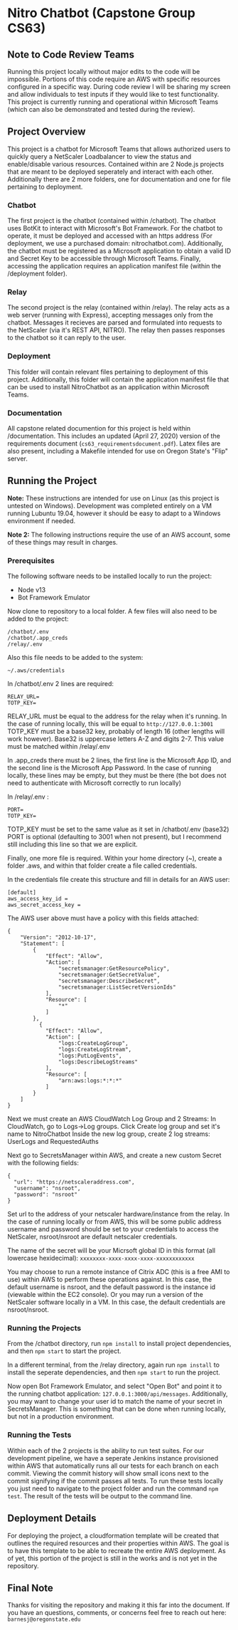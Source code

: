 # Nitro Chatbot (Capstone Group CS63)

## Note to Code Review Teams
Running this project locally without major edits to the code will be impossible. Portions of this code require an AWS with specific resources configured in a specific way. During code review I will be sharing my screen and allow individuals to test inputs if they would like to test functionality. This project is currently running and operational within Microsoft Teams (which can also be demonstrated and tested during the review).

## Project Overview
This project is a chatbot for Microsoft Teams that allows authorized users to quickly query a NetScaler Loadbalancer to view the status and enable/disable various resources.
Contained within are 2 Node.js projects that are meant to be deployed seperately and interact with each other. Additionally there are 2 more folders, one for documentation and one for file pertaining to deployment.

### Chatbot
The first project is the chatbot (contained within /chatbot). The chatbot uses BotKit to interact with Microsoft's Bot Framework. For the chatbot to operate, it must be deployed and accessed with an https address (For deployment, we use a purchased domain: nitrochatbot.com). Additionally, the chatbot must be registered as a Microsoft application to obtain a valid ID and Secret Key to be accessible through Microsoft Teams. Finally, accessing the application requires an application manifest file (within the /deployment folder).

### Relay
The second project is the relay (contained within /relay). The relay acts as a web server (running with Express), accepting messages only from the chatbot. Messages it recieves are parsed and formulated into requests to the NetScaler (via it's REST API, NITRO). The relay then passes responses to the chatbot so it can reply to the user.

### Deployment
This folder will contain relevant files pertaining to deployment of this project. Additionally, this folder will contain the application manifest file that can be used to install NitroChatbot as an application within Microsoft Teams.

### Documentation
All capstone related documention for this project is held within /documentation. This includes an updated (April 27, 2020) version of the requirements document (`cs63_requirementsdocument.pdf`). Latex files are also present, including a Makefile intended for use on Oregon State's "Flip" server.

## Running the Project
**Note:** These instructions are intended for use on Linux (as this project is untested on Windows). Development was completed entirely on a VM running Lubuntu 19.04, however it should be easy to adapt to a Windows environment if needed.

**Note 2:** The following instructions require the use of an AWS account, some of these things may result in charges.

### Prerequisites
The following software needs to be installed locally to run the project:
- Node v13
- Bot Framework Emulator

Now clone to repository to a local folder. A few files will also need to be added to the project:
```
/chatbot/.env
/chatbot/.app_creds
/relay/.env
```

Also this file needs to be added to the system:
```
~/.aws/credentials
```

In /chatbot/.env 2 lines are required:
```
RELAY_URL=
TOTP_KEY=
```

RELAY_URL must be equal to the address for the relay when it's running. In the case of running locally, this will be equal to `http://127.0.0.1:3001`
TOTP_KEY must be a base32 key, probably of length 16 (other lengths will work however). Base32 is uppercase letters A-Z and digits 2-7. This value must be matched within /relay/.env

In .app_creds there must be 2 lines, the first line is the Microsoft App ID, and the second line is the Microsoft App Password.
In the case of running locally, these lines may be empty, but they must be there (the bot does not need to authenticate with Microsoft correctly to run locally)

In /relay/.env :
```
PORT=
TOTP_KEY=
```

TOTP_KEY must be set to the same value as it set in /chatbot/.env (base32)
PORT is optional (defaulting to 3001 when not present), but I recommend still including this line so that we are explicit.

Finally, one more file is required. Within your home directory (~), create a folder .aws, and within that folder create a file called credentials.

In the credentials file create this structure and fill in details for an AWS user:
```
[default]
aws_access_key_id = 
aws_secret_access_key =
```

The AWS user above must have a policy with this fields attached:
```
{
    "Version": "2012-10-17",
    "Statement": [
        {
            "Effect": "Allow",
            "Action": [
                "secretsmanager:GetResourcePolicy",
                "secretsmanager:GetSecretValue",
                "secretsmanager:DescribeSecret",
                "secretsmanager:ListSecretVersionIds"
            ],
            "Resource": [
                "*"
            ]
        },
	      {
            "Effect": "Allow",
            "Action": [
                "logs:CreateLogGroup",
                "logs:CreateLogStream",
                "logs:PutLogEvents",
                "logs:DescribeLogStreams"
            ],
            "Resource": [
                "arn:aws:logs:*:*:*"
            ]
        }
    ]
}
```

Next we must create an AWS CloudWatch Log Group and 2 Streams:
In CloudWatch, go to Logs->Log groups.
Click Create log group and set it's name to NitroChatbot
Inside the new log group, create 2 log streams: UserLogs and RequestedAuths

Next go to SecretsManager within AWS, and create a new custom Secret with the following fields:
```
{
  "url": "https://netscaleraddress.com",
  "username": "nsroot",
  "password": "nsroot"
}
```

Set url to the address of your netscaler hardware/instance from the relay. In the case of running locally or from AWS, this will be some public address
username and password should be set to your credentials to access the NetScaler, nsroot/nsroot are default netscaler credentials.

The name of the secret will be your Micrsoft global ID in this format (all lowercase hexidecimal): 
`xxxxxxxx-xxxx-xxxx-xxxx-xxxxxxxxxxxx`

You may choose to run a remote instance of Citrix ADC (this is a free AMI to use) within AWS to perform these operations against. In this case, the default username is nsroot, and the default password is the instance id (viewable within the EC2 console).
Or you may run a version of the NetScaler software locally in a VM. In this case, the default credentials are nsroot/nsroot.

### Running the Projects
From the /chatbot directory, run `npm install` to install project dependencies, and then `npm start` to start the project.

In a different terminal, from the /relay directory, again run `npm install` to install the seperate dependencies, and then `npm start` to run the project.

Now open Bot Framework Emulator, and select "Open Bot" and point it to the running chatbot application: `127.0.0.1:3000/api/messages`. Additionally, you may want to change your user id to match the name of your secret in SecretsManager. This is something that can be done when running locally, but not in a production environment.

### Running the Tests
Within each of the 2 projects is the ability to run test suites. For our development pipeline, we have a seperate Jenkins instance provisioned within AWS that automatically runs all our tests for each branch on each commit. Viewing the commit history will show small icons next to the commit signifying if the commit passes all tests.
To run these tests locally you just need to navigate to the project folder and run the command `npm test`. The result of the tests will be output to the command line.

## Deployment Details
For deploying the project, a cloudformation template will be created that outlines the required resources and their properties within AWS. The goal is to have this template to be able to recreate the entire AWS deployment. As of yet, this portion of the project is still in the works and is not yet in the repository.

## Final Note
Thanks for visiting the repository and making it this far into the document. If you have an questions, comments, or concerns feel free to reach out here: `barnesj@oregonstate.edu`
